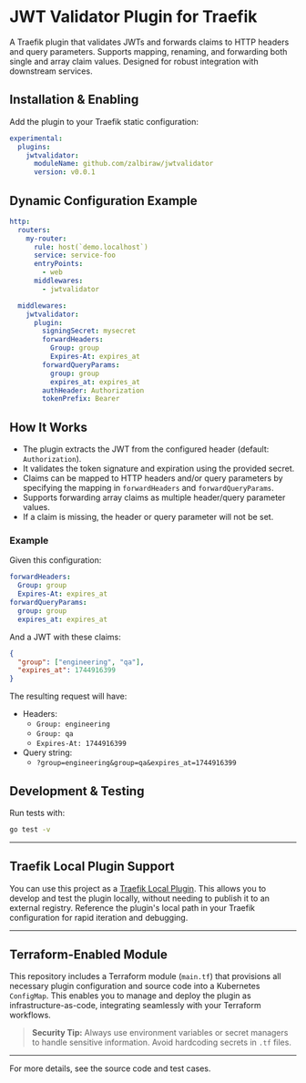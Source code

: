 # JWT Validator Plugin for Traefik

A Traefik plugin that validates JWTs and forwards claims to HTTP headers and query parameters. Supports mapping, renaming, and forwarding both single and array claim values. Designed for robust integration with downstream services.

## Installation & Enabling

Add the plugin to your Traefik static configuration:

```yaml
experimental:
  plugins:
    jwtvalidator:
      moduleName: github.com/zalbiraw/jwtvalidator
      version: v0.0.1
```

## Dynamic Configuration Example

```yaml
http:
  routers:
    my-router:
      rule: host(`demo.localhost`)
      service: service-foo
      entryPoints:
        - web
      middlewares:
        - jwtvalidator

  middlewares:
    jwtvalidator:
      plugin:
        signingSecret: mysecret
        forwardHeaders:
          Group: group
          Expires-At: expires_at
        forwardQueryParams:
          group: group
          expires_at: expires_at
        authHeader: Authorization
        tokenPrefix: Bearer 
```

## How It Works

- The plugin extracts the JWT from the configured header (default: `Authorization`).
- It validates the token signature and expiration using the provided secret.
- Claims can be mapped to HTTP headers and/or query parameters by specifying the mapping in `forwardHeaders` and `forwardQueryParams`.
- Supports forwarding array claims as multiple header/query parameter values.
- If a claim is missing, the header or query parameter will not be set.

### Example

Given this configuration:

```yaml
forwardHeaders:
  Group: group
  Expires-At: expires_at
forwardQueryParams:
  group: group
  expires_at: expires_at
```

And a JWT with these claims:

```json
{
  "group": ["engineering", "qa"],
  "expires_at": 1744916399
}
```

The resulting request will have:

- Headers:
  - `Group: engineering`
  - `Group: qa`
  - `Expires-At: 1744916399`
- Query string:
  - `?group=engineering&group=qa&expires_at=1744916399`

## Development & Testing

Run tests with:

```sh
go test -v
```

---

## Traefik Local Plugin Support

You can use this project as a [Traefik Local Plugin](https://doc.traefik.io/traefik/plugins/local-plugins/). This allows you to develop and test the plugin locally, without needing to publish it to an external registry. Reference the plugin's local path in your Traefik configuration for rapid iteration and debugging.

---

## Terraform-Enabled Module

This repository includes a Terraform module (`main.tf`) that provisions all necessary plugin configuration and source code into a Kubernetes `ConfigMap`. This enables you to manage and deploy the plugin as infrastructure-as-code, integrating seamlessly with your Terraform workflows.

> **Security Tip:** Always use environment variables or secret managers to handle sensitive information. Avoid hardcoding secrets in `.tf` files.

---

For more details, see the source code and test cases.

